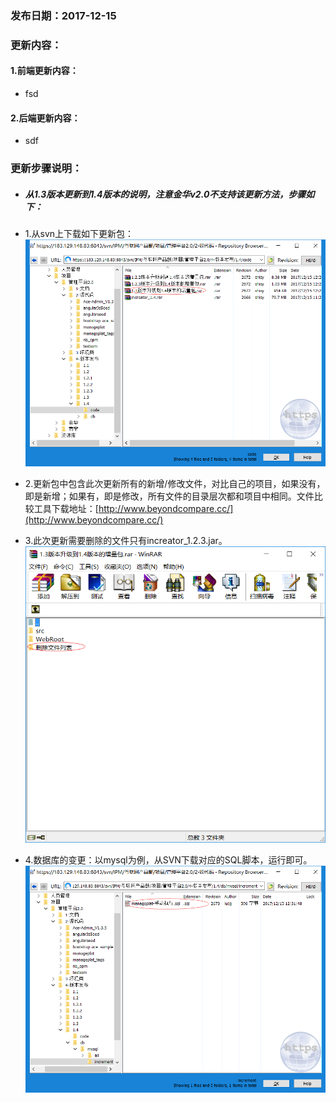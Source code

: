 ### 发布日期：2017-12-15

### 更新内容：

#### 1.前端更新内容：

* fsd

#### 2.后端更新内容：

* sdf


### 更新步骤说明：

* ##### 从1.3版本更新到1.4版本的说明，注意金华v2.0不支持该更新方法，步骤如下：
* 1.从svn上下载如下更新包：  
  ![](/assets/V1.4-1.png)
* 2.更新包中包含此次更新所有的新增/修改文件，对比自己的项目，如果没有，即是新增；如果有，即是修改，所有文件的目录层次都和项目中相同。文件比较工具下载地址：[http://www.beyondcompare.cc/](http://www.beyondcompare.cc/)

* 3.此次更新需要删除的文件只有increator\_1.2.3.jar。
![](/assets/V1.4-2.png)
* 4.数据库的变更：以mysql为例，从SVN下载对应的SQL脚本，运行即可。  
  ![![](/assets/V1.3-2.png)](/assets/V1.4-3.png)




